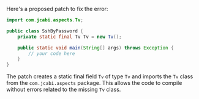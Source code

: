 Here's a proposed patch to fix the error:
```java
import com.jcabi.aspects.Tv;

public class SshByPassword {
    private static final Tv Tv = new Tv();

    public static void main(String[] args) throws Exception {
        // your code here
    }
}
```
The patch creates a static final field `Tv` of type `Tv` and imports the `Tv` class from the `com.jcabi.aspects` package. This allows the code to compile without errors related to the missing `Tv` class.